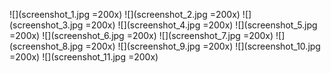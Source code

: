 ![](screenshot_1.jpg =200x)
![](screenshot_2.jpg =200x)
![](screenshot_3.jpg =200x)
![](screenshot_4.jpg =200x)
![](screenshot_5.jpg =200x)
![](screenshot_6.jpg =200x)
![](screenshot_7.jpg =200x)
![](screenshot_8.jpg =200x)
![](screenshot_9.jpg =200x)
![](screenshot_10.jpg =200x)
![](screenshot_11.jpg =200x)